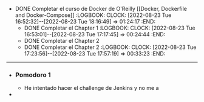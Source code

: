 - DONE Completar el curso de Docker de O'Reilly [[Docker, Dockerfile and Docker-Compose]]
  :LOGBOOK:
  CLOCK: [2022-08-23 Tue 16:52:32]--[2022-08-23 Tue 18:16:49] =>  01:24:17
  :END:
	- DONE Completar el Chapter 1
	  :LOGBOOK:
	  CLOCK: [2022-08-23 Tue 16:53:01]--[2022-08-23 Tue 17:17:45] =>  00:24:44
	  :END:
	- DONE Completar el Chapter 2
	- DONE Completar el Chapter 2
	  :LOGBOOK:
	  CLOCK: [2022-08-23 Tue 17:23:56]--[2022-08-23 Tue 17:57:19] =>  00:33:23
	  :END:
- ---
- ### Pomodoro 1
	- He intentado hacer el challenge de Jenkins y no me a
-